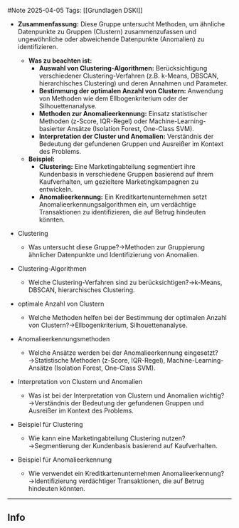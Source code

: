 #Note
2025-04-05
Tags: [[Grundlagen DSKI]]

- **Zusammenfassung:** Diese Gruppe untersucht Methoden, um ähnliche Datenpunkte zu Gruppen (Clustern) zusammenzufassen und ungewöhnliche oder abweichende Datenpunkte (Anomalien) zu identifizieren.
    - **Was zu beachten ist:**
        - **Auswahl von Clustering-Algorithmen:** Berücksichtigung verschiedener Clustering-Verfahren (z.B. k-Means, DBSCAN, hierarchisches Clustering) und deren Annahmen und Parameter.
        - **Bestimmung der optimalen Anzahl von Clustern:** Anwendung von Methoden wie dem Ellbogenkriterium oder der Silhouettenanalyse.
        - **Methoden zur Anomalieerkennung:** Einsatz statistischer Methoden (z-Score, IQR-Regel) oder Machine-Learning-basierter Ansätze (Isolation Forest, One-Class SVM).
        - **Interpretation der Cluster und Anomalien:** Verständnis der Bedeutung der gefundenen Gruppen und Ausreißer im Kontext des Problems.
    - **Beispiel:**
        - **Clustering:** Eine Marketingabteilung segmentiert ihre Kundenbasis in verschiedene Gruppen basierend auf ihrem Kaufverhalten, um gezieltere Marketingkampagnen zu entwickeln.
        - **Anomalieerkennung:** Ein Kreditkartenunternehmen setzt Anomalieerkennungsalgorithmen ein, um verdächtige Transaktionen zu identifizieren, die auf Betrug hindeuten könnten.

- Clustering
    - Was untersucht diese Gruppe?→Methoden zur Gruppierung ähnlicher Datenpunkte und Identifizierung von Anomalien.
- Clustering-Algorithmen
    - Welche Clustering-Verfahren sind zu berücksichtigen?→k-Means, DBSCAN, hierarchisches Clustering.
- optimale Anzahl von Clustern
    - Welche Methoden helfen bei der Bestimmung der optimalen Anzahl von Clustern?→Ellbogenkriterium, Silhouettenanalyse.
- Anomalieerkennungsmethoden
    - Welche Ansätze werden bei der Anomalieerkennung eingesetzt?→Statistische Methoden (z-Score, IQR-Regel), Machine-Learning-Ansätze (Isolation Forest, One-Class SVM).
- Interpretation von Clustern und Anomalien
    - Was ist bei der Interpretation von Clustern und Anomalien wichtig?→Verständnis der Bedeutung der gefundenen Gruppen und Ausreißer im Kontext des Problems.
- Beispiel für Clustering
    - Wie kann eine Marketingabteilung Clustering nutzen?→Segmentierung der Kundenbasis basierend auf Kaufverhalten.
- Beispiel für Anomalieerkennung
    - Wie verwendet ein Kreditkartenunternehmen Anomalieerkennung?→Identifizierung verdächtiger Transaktionen, die auf Betrug hindeuten könnten.




---
## Info